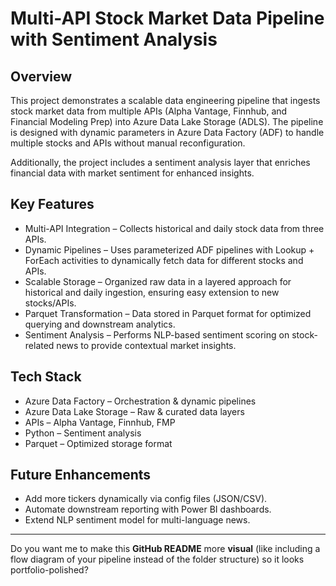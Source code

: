 
# Multi-API Stock Market Data Pipeline with Sentiment Analysis

## Overview

This project demonstrates a scalable data engineering pipeline that ingests stock market data from multiple APIs (Alpha Vantage, Finnhub, and Financial Modeling Prep) into Azure Data Lake Storage (ADLS). The pipeline is designed with dynamic parameters in Azure Data Factory (ADF) to handle multiple stocks and APIs without manual reconfiguration.

Additionally, the project includes a sentiment analysis layer that enriches financial data with market sentiment for enhanced insights.

## Key Features

* Multi-API Integration – Collects historical and daily stock data from three APIs.
* Dynamic Pipelines – Uses parameterized ADF pipelines with Lookup + ForEach activities to dynamically fetch data for different stocks and APIs.
* Scalable Storage – Organized raw data in a layered approach for historical and daily ingestion, ensuring easy extension to new stocks/APIs.
* Parquet Transformation – Data stored in Parquet format for optimized querying and downstream analytics.
* Sentiment Analysis – Performs NLP-based sentiment scoring on stock-related news to provide contextual market insights.

## Tech Stack

* Azure Data Factory – Orchestration & dynamic pipelines
* Azure Data Lake Storage – Raw & curated data layers
* APIs – Alpha Vantage, Finnhub, FMP
* Python – Sentiment analysis
* Parquet – Optimized storage format

## Future Enhancements

* Add more tickers dynamically via config files (JSON/CSV).
* Automate downstream reporting with Power BI dashboards.
* Extend NLP sentiment model for multi-language news.

---

Do you want me to make this **GitHub README** more **visual** (like including a flow diagram of your pipeline instead of the folder structure) so it looks portfolio-polished?
